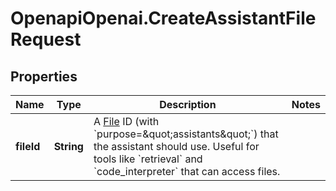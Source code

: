 # OpenapiOpenai.CreateAssistantFileRequest

## Properties

Name | Type | Description | Notes
------------ | ------------- | ------------- | -------------
**fileId** | **String** | A [File](/docs/api-reference/files) ID (with &#x60;purpose&#x3D;\&quot;assistants\&quot;&#x60;) that the assistant should use. Useful for tools like &#x60;retrieval&#x60; and &#x60;code_interpreter&#x60; that can access files. | 


